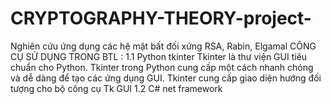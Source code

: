 # CRYPTOGRAPHY-THEORY-project-
Nghiên cứu ứng dụng các hệ mật bất đối xứng RSA, Rabin, Elgamal
CÔNG CỤ SỬ DỤNG TRONG BTL : 
1.1 Python tkinter Tkinter là thư viện GUI tiêu chuẩn cho Python. Tkinter trong Python cung cấp một cách nhanh chóng và dễ dàng để tạo các ứng dụng GUI. Tkinter cung cấp giao diện hướng đối tượng cho bộ công cụ Tk GUI 
1.2 C# net framework
